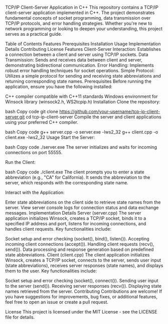 TCP/IP Client-Server Application in C++
This repository contains a TCP/IP client-server application implemented in C++. The project demonstrates fundamental concepts of socket programming, data transmission over TCP/IP protocols, and error handling strategies. Whether you're new to network programming or looking to deepen your understanding, this project serves as a practical guide.

Table of Contents
Features
Prerequisites
Installation
Usage
Implementation Details
Contributing
License
Features
Client-Server Interaction: Establishes a connection between a client and server using TCP/IP sockets.
Data Transmission: Sends and receives data between client and server, demonstrating bidirectional communication.
Error Handling: Implements robust error handling techniques for socket operations.
Simple Protocol: Utilizes a simple protocol for sending and receiving state abbreviations and returning corresponding state names.
Prerequisites
Before running the application, ensure you have the following installed:

C++ compiler compatible with C++11 standards
Windows environment for Winsock library (winsock2.h, WS2tcpip.h)
Installation
Clone the repository:

bash
Copy code
git clone https://github.com/your-username/tcp-ip-client-server.git
cd tcp-ip-client-server
Compile the server and client applications using your preferred C++ compiler.

bash
Copy code
g++ server.cpp -o server.exe -lws2_32
g++ client.cpp -o client.exe -lws2_32
Usage
Start the Server:

bash
Copy code
./server.exe
The server initializes and waits for incoming connections on port 55555.

Run the Client:

bash
Copy code
./client.exe
The client prompts you to enter a state abbreviation (e.g., "CA" for California). It sends the abbreviation to the server, which responds with the corresponding state name.

Interact with the Application:

Enter state abbreviations on the client side to retrieve state names from the server.
View server console logs for connection status and data exchange messages.
Implementation Details
Server (server.cpp)
The server application initializes Winsock, creates a TCP/IP socket, binds it to a specified IP address and port, listens for incoming connections, and handles client requests. Key functionalities include:

Socket setup and error checking (socket(), bind(), listen()).
Accepting incoming client connections (accept()).
Handling client requests (recv(), send()).
Data processing and response generation based on predefined state abbreviations.
Client (client.cpp)
The client application initializes Winsock, creates a TCP/IP socket, connects to the server, sends user input (state abbreviations), receives server responses (state names), and displays them to the user. Key functionalities include:

Socket setup and error checking (socket(), connect()).
Sending user input to the server (send()).
Receiving server responses (recv()).
Displaying state names retrieved from the server.
Contributing
Contributions are welcome! If you have suggestions for improvements, bug fixes, or additional features, feel free to open an issue or create a pull request.

License
This project is licensed under the MIT License - see the LICENSE file for details.
